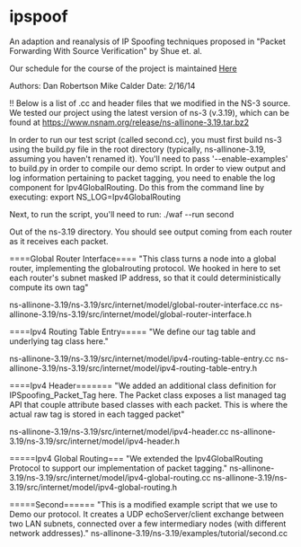 ipspoof
=======

An adaption and reanalysis of IP Spoofing techniques proposed in "Packet Forwarding With Source Verification" by Shue et. al. 

Our schedule for the course of the project is maintained <a href="https://docs.google.com/spreadsheet/ccc?key=0AsqPkKbbLFV_dEV4emlsMlNjdml2eXkwcEdMZlduZ2c&usp=sharing">Here</a>

Authors:
	Dan Robertson
	Mike Calder
Date:
	2/16/14


!! Below is a list of .cc and header files that we modified in the NS-3 source. We tested our project using
the latest version of ns-3 (v.3.19), which can be found at https://www.nsnam.org/release/ns-allinone-3.19.tar.bz2


In order to run our test script (called second.cc), you must first build ns-3 using the build.py file in the root directory
(typically, ns-allinone-3.19, assuming you haven't renamed it). You'll need to pass '--enable-examples' to 
build.py in order to compile our demo script. In order to view output and log information pertaining to packet tagging, 
you need to enable the log component for Ipv4GlobalRouting. Do this from the command line by executing:
	export NS_LOG=Ipv4GlobalRouting

Next, to run the script, you'll need to run:
	./waf --run second

Out of the ns-3.19 directory. You should see output coming from each router as it receives each packet.

====Global Router Interface====
"This class turns a node into a global router, implementing the globalrouting protocol. We hooked in here to 
set each router's subnet masked IP address, so that it could deterministically compute its own tag"

ns-allinone-3.19/ns-3.19/src/internet/model/global-router-interface.cc
ns-allinone-3.19/ns-3.19/src/internet/model/global-router-interface.h

====Ipv4 Routing Table Entry=====
"We define our tag table and underlying tag class here."

ns-allinone-3.19/ns-3.19/src/internet/model/ipv4-routing-table-entry.cc
ns-allinone-3.19/ns-3.19/src/internet/model/ipv4-routing-table-entry.h

====Ipv4 Header=======
"We added an additional class definition for IPSpoofing_Packet_Tag here. The Packet class exposes a
list managed tag API that couple attribute based classes with each packet. This is where the actual
raw tag is stored in each tagged packet"

ns-allinone-3.19/ns-3.19/src/internet/model/ipv4-header.cc
ns-allinone-3.19/ns-3.19/src/internet/model/ipv4-header.h

=====Ipv4 Global Routing===
"We extended the Ipv4GlobalRouting Protocol to support our implementation of packet tagging."
ns-allinone-3.19/ns-3.19/src/internet/model/ipv4-global-routing.cc
ns-allinone-3.19/ns-3.19/src/internet/model/ipv4-global-routing.h

=====Second======
"This is a modified example script that we use to Demo our protocol. It creates a UDP echoServer/client 
exchange between two LAN subnets, connected over a few intermediary nodes (with different network addresses)."
ns-allinone-3.19/ns-3.19/examples/tutorial/second.cc


